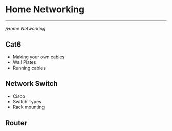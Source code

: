 
# Home Networking

----  
  _/Home Networking_


## Cat6

* Making your own cables
* Wall Plates
* Running cables

## Network Switch

* Cisco
* Switch Types
* Rack mounting

## Router

